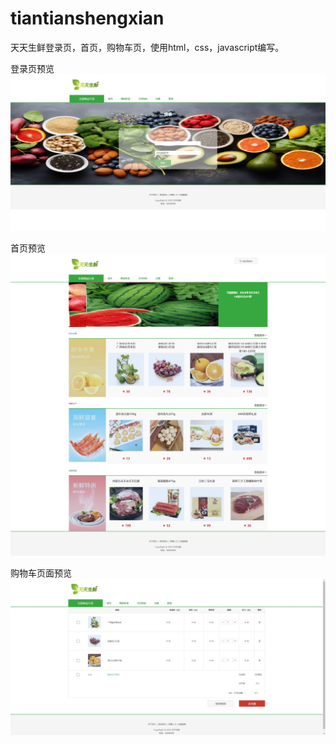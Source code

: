 # tiantianshengxian
天天生鲜登录页，首页，购物车页，使用html，css，javascript编写。

登录页预览
![image](preview/preview_login.jpg)

首页预览
![image](preview/preview_index.png)

购物车页面预览
![image](preview/preview_shop.jpg)
